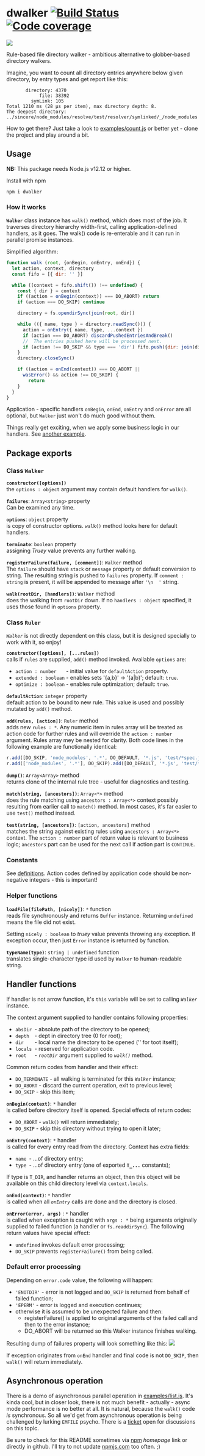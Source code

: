 # dwalker [![Build Status](https://travis-ci.org/valango/duke.svg?branch=master)](https://travis-ci.org/valango/duke) [![Code coverage](https://codecov.io/gh/valango/duke/branch/master/graph/badge.svg)](https://codecov.io/gh/valango/duke)

![](assets/quote.png)

Rule-based file directory walker - ambitious 
alternative to globber-based directory walkers.

Imagine, you want to count all directory entries anywhere below given directory,
by entry types and get report like this:
```
       directory: 4370
            file: 38392
         symLink: 105
Total 1210 ms (28 µs per item), max directory depth: 8.
The deepest directory:
../sincere/node_modules/resolve/test/resolver/symlinked/_/node_modules
```

How to get there? Just take a look to
[examples/count.js](examples/count.js) 
or better yet - clone the project and play around a bit.

## Usage
**NB:** This package needs Node.js v12.12 or higher.

Install with npm

```
npm i dwalker
```

### How it works
**`Walker`** class instance has `walk()` method,
which does most of the job. It traverses directory hierarchy width-first,
calling application-defined handlers, as it goes. The walk() code
is re-enterable and it can run in parallel promise instances.

Simplified algorithm:
```javascript
function walk (root, {onBegin, onEntry, onEnd}) {
  let action, context, directory
  const fifo = [{ dir: '' }]

  while ((context = fifo.shift()) !== undefined) {
    const { dir } = context
    if ((action = onBegin(context)) === DO_ABORT) return
    if (action === DO_SKIP) continue

    directory = fs.opendirSync(join(root, dir))

    while (({ name, type } = directory.readSync())) {
      action = onEntry({ name, type, ...context })
      if (action === DO_ABORT) discardPushedEntriesAndBreak()
      //  The entries pushed here will be processed next.
      if (action !== DO_SKIP && type === 'dir') fifo.push({dir: join(dir, name)})
    }
    directory.closeSync()

    if ((action = onEnd(context)) === DO_ABORT ||
      wasError() && action !== DO_SKIP) {
        return
    }
  }
}
```
Application - specific handlers `onBegin`, `onEnd`, `onEntry` and 
`onError` are all optional, but 
`Walker` just won't do much good without them.

Things really get exciting, when we apply some business logic in our handlers.
See [another example](examples/list.js).

## Package exports
### Class `Walker`

**`constructor([options])`** <br />
the `options : object` argument may contain default handlers for `walk()`.

**`failures`**: `Array<string>` property <br />
Can be examined any time.

**`options`**: `object` property <br />
is copy of constructor options. `walk()` method looks here for default handlers.

**`terminate`**: `boolean` property <br />
assigning _Truey_ value prevents any further walking.

**`registerFailure(failure, [comment])`**: `Walker` method<br />
The `failure` should have `stack` or `message` property or default conversion to string.
The resulting string is pushed to `failures` property.
If `comment : string` is present, it will be appended to message after `'\n  '` string.

**`walk(rootDir, [handlers])`**: `Walker` method<br />
does the walking from `rootDir` down.
If no `handlers : object` specified, it uses those found in `options` property.

### Class `Ruler`
_`Walker`_ is not directly dependent on this class, but it is designed specially
to work with it, so enjoy!

**`constructor([options], [...rules])`** <br />
calls if `rules` are supplied, `add()` method  invoked. Available `options` are:
   * `action : number   ` - initial value for `defaultAction` property.
   * `extended : boolean` - enables sets '{a,b}' -> '(a|b)'; default: `true`.
   * `optimize : boolean` - enables rule optimization; default: `true`.

**`defaultAction`**: `integer` property <br />
default action to be bound to new rule.
This value is used and possibly mutated by `add()` method.

**`add(rules, [action])`**: `Ruler` method <br />
adds new `rules : *`. Any numeric item in rules array
will be treated as action code for further rules and will override
the `action : number` argument. Rules array mey be nested for clarity.
Both code lines in the following example are functionally identical: 
```javascript
r.add([DO_SKIP, 'node_modules', '.*', DO_DEFAULT, '*.js', 'test/*spec.js'])
r.add(['node_modules', '.*'], DO_SKIP).add([DO_DEFAULT, '*.js', 'test/*spec.js'])
```

**`dump()`**: `Array<Array>` method <br />
returns clone of the internal rule tree - useful for diagnostics and testing.

**`match(string, [ancestors])`**: `Array<*>` method <br />
does the rule matching using `ancestors : Array<*>` context possibly resulting
from earlier call to `match()` method.
In most cases, it's far easier to use `test()` method instead.

**`test(string, [ancestors])`**: `[action, ancestors]` method <br />
matches the string against existing rules using `ancestors : Array<*>` context. 
The `action : number` part of return value is relevant to business logic;
`ancestors` part can be used for the next call if action part is `CONTINUE`.

### Constants
See [definitions](src/definitions.js). Action codes defined by application code
should be non-negative integers - this is important!

### Helper functions
**`loadFile(filePath, [nicely])`**: `*` function <br />
reads file synchronously and returns `Buffer` instance.
Returning `undefined` means the file did not exist.

Setting `nicely : boolean` to _truey_ value prevents throwing any exception.
If exception occur, then just `Error` instance is returned by function.

**`typeName(type)`**: `string | undefined` function <br />
translates single-character type id used by `Walker` to human-readable string.

## Handler functions
If handler is not arrow function, it's `this` variable will be set to calling
_`Walker`_ instance.

The context argument supplied to handler contains following properties:
   * `absDir `- absolute path of the directory to be opened;
   * `depth  `- dept in directory tree (0 for root);
   * `dir    `- local name the directory to be opened ('' for toot itself);
   * `locals `- reserved for application code.
   * `root   `- _`rootDir`_ argument supplied to _`walk()`_ method.
   
Common return codes from handler and their effect:
   * `DO_TERMINATE` - all walking is terminated for this _`Walker`_ instance;
   * `DO_ABORT` - discard the current operation, exit to previous level;
   * `DO_SKIP` - skip this item;

**`onBegin(context)`**: `*` handler <br />
is called before directory itself is opened. Special effects of return codes:
   * `DO_ABORT` - `walk()` will return immediately;
   * `DO_SKIP` - skip this directory without trying to open it later;

**`onEntry(context)`**: `*` handler <br />
is called for every entry read from the directory. Context has extra fields:
   * `name `- ...of directory entry;
   * `type `- ...of directory entry (one of exported **`T_...`** constants);

If type is `T_DIR`, and handler returns an object, then this object
will be available on this child directory level via `context.locals`.

**`onEnd(context)`**: `*` handler <br />
is called when all _`onEntry`_ calls are done and the directory is closed.

**`onError(error, args)`** : `*` handler <br />
is called when exception is caught with `args : *` being arguments originally supplied
to failed function (a handler or `fs.readdirSync`).
The following return values have special effect:
   * `undefined` invokes default error processing;
   * `DO_SKIP` prevents `registerFailure()` from being called.

### Default error processing
Depending on `error.code` value, the following will happen:
   * `'ENOTDIR'` - error is not logged and `DO_SKIP` is returned from behalf of failed function;
   * `'EPERM'` - error is logged and execution continues;
   * otherwise it is assumed to be unexpected failure and then:
      * registerFailure() is applied to original arguments of the failed call and then
      to the error instance;
      * DO_ABORT will be returned so this Walker instance finishes walking.
      
Resulting dump of failures property will look something like this:
![](assets/errdump.png)
   
If exception originates from `onEnd` handler and final code is not `DO_SKIP`,
then `walk()` will return immediately.

## Asynchronous operation
There is a demo of asynchronous parallel operation in [examples/list.js](examples/list.js).
It's kinda cool, but in closer look, there is not much benefit - actually -
async mode performance is no better at all. It is natural, because the `walk()` code
_is_ synchronous. So all we'd get from asynchronous operation is being challenged
by lurking `EMFILE` psycho. There is
a [ticket](https://github.com/valango/duke/issues/3) open for discussions on this topic.

Be sure to check for this README sometimes via 
[npm](https://www.npmjs.com/package/dwalker) _homepage_ link or directly in github.
I'll try to
not update [npmjs.com](https://www.npmjs.com) too often. ;)
